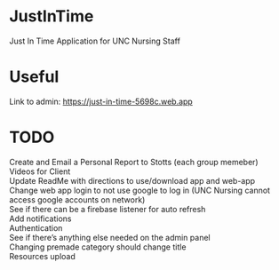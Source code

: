 # JustInTime
Just In Time Application for UNC Nursing Staff

# Useful
Link to admin: https://just-in-time-5698c.web.app

# TODO
Create and Email a Personal Report to Stotts (each group memeber) <br>
Videos for Client <br>
Update ReadMe with directions to use/download app and web-app <br>
Change web app login to not use google to log in (UNC Nursing cannot access google accounts on network) <br>
See if there can be a firebase listener for auto refresh <br>
Add notifications <br>
Authentication <br>
See if there’s anything else needed on the admin panel <br>
Changing premade category should change title <br>
Resources upload <br>
